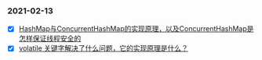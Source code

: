 ### 2021-02-13
- [x] [HashMap与ConcurrentHashMap的实现原理，以及ConcurrentHashMap是怎样保证线程安全的](https://github.com/yzn12345/Java_notes/blob/main/2021-02-13/HashMap%E4%B8%8EConcurrentHashMap%E7%9A%84%E5%AE%9E%E7%8E%B0%E5%8E%9F%E7%90%86%EF%BC%8C%E4%BB%A5%E5%8F%8AConcurrentHashMap%E6%98%AF%E6%80%8E%E6%A0%B7%E4%BF%9D%E8%AF%81%E7%BA%BF%E7%A8%8B%E5%AE%89%E5%85%A8%E7%9A%84.md)
- [x] [volatile 关键字解决了什么问题，它的实现原理是什么？](https://github.com/yzn12345/Java_notes/blob/main/2021-02-13/volatile%20%E5%85%B3%E9%94%AE%E5%AD%97%E8%A7%A3%E5%86%B3%E4%BA%86%E4%BB%80%E4%B9%88%E9%97%AE%E9%A2%98%EF%BC%8C%E5%AE%83%E7%9A%84%E5%AE%9E%E7%8E%B0%E5%8E%9F%E7%90%86%E6%98%AF%E4%BB%80%E4%B9%88%EF%BC%9F_.md)
